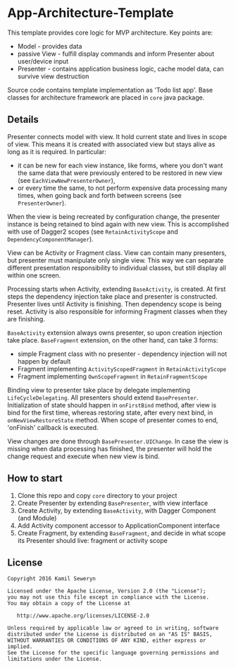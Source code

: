 # App-Architecture-Template

This template provides core logic for MVP architecture. Key points are:
 - Model - provides data
 - passive View - fulfill display commands and inform Presenter about user/device input
 - Presenter - contains application business logic, cache model data, can survive view destruction

Source code contains template implementation as 'Todo list app'. Base classes for
architecture framework are placed in `core` java package.

## Details

Presenter connects model with view.
It hold current state and lives in scope of view.
This means it is created with associated view but stays alive as long as it is required.
In particular:
- it can be new for each view instance, like forms, where you don't want the same data that were
previously entered to be restored in new view (see `EachViewNewPresenterOwner`),
- or every time the same, to not perform expensive data processing many times,
when going back and forth between screens (see `PresenterOwner`).

When the view is being recreated by configuration change, the presenter instance is being retained
to bind again with new view. This is accomplished with use of Dagger2 scopes (see `RetainActivityScope`
and `DependencyComponentManager`).

View can be Activity or Fragment class. View can contain many presenters, but presenter must
manipulate only single view. This way we can separate different presentation responsibility to individual classes,
but still display all within one screen.

Processing starts when Activity, extending `BaseActivity`, is created. At first steps the dependency
injection take place and presenter is constructed. Presenter lives until Activity is finishing.
Then dependency scope is being reset. Activity is also responsible for informing Fragment
classes when they are finishing.

`BaseActivity` extension always owns presenter, so upon creation injection take place.
`BaseFragment` extension, on the other hand, can take 3 forms:
- simple Fragment class with no presenter - dependency injection will not happen by default
- Fragment implementing `ActivityScopedFragment` in `RetainActivityScope`
- Fragment implementing `OwnScopeFragment` in `RetainFragmentScope`

Binding view to presenter take place by delegate implementing `LifeCycleDelegating`.
All presenters should extend `BasePresenter`. Initialization of state should happen in `onFirstBind`
method, after view is bind for the first time, whereas restoring state, after every next bind,
in `onNewViewRestoreState` method. When scope of presenter comes to end, 'onFinish' callback is executed.

View changes are done through `BasePresenter.UIChange`. In case the view is missing when
data processing has finished, the presenter will hold the change request and execute when new view
is bind.

## How to start

1. Clone this repo and copy `core` directory to your project
1. Create Presenter by extending `BasePresenter`, with view interface
1. Create Activity, by extending `BaseActivity`, with Dagger Component (and Module)
1. Add Activity component accessor to ApplicationComponent interface
1. Create Fragment, by extending `BaseFragment`,
and decide in what scope its Presenter should live: fragment or activity scope

## License

    Copyright 2016 Kamil Seweryn

    Licensed under the Apache License, Version 2.0 (the "License");
    you may not use this file except in compliance with the License.
    You may obtain a copy of the License at

       http://www.apache.org/licenses/LICENSE-2.0

    Unless required by applicable law or agreed to in writing, software
    distributed under the License is distributed on an "AS IS" BASIS,
    WITHOUT WARRANTIES OR CONDITIONS OF ANY KIND, either express or implied.
    See the License for the specific language governing permissions and
    limitations under the License.
